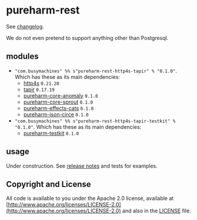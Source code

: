 # pureharm-rest

See [changelog](./CHANGELOG.md).

We do not even pretend to support anything other than Postgresql.

## modules

- `"com.busymachines" %% s"pureharm-rest-http4s-tapir" % "0.1.0"`. Which has these as its main dependencies:
  - [http4s](https://github.com/http4s/http4s/releases) `0.21.20`
  - [tapir](https://github.com/softwaremill/tapir/releases) `0.17.19`
  - [pureharm-core-anomaly](https://github.com/busymachines/pureharm-core/releases) `0.1.0`
  - [pureharm-core-sprout](https://github.com/busymachines/pureharm-core/releases) `0.1.0`
  - [pureharm-effects-cats](https://github.com/busymachines/pureharm-effects-cats/releases) `0.1.0`
  - [pureharm-json-circe](https://github.com/busymachines/pureharm-json-circe/releases) `0.1.0`
- `"com.busymachines" %% s"pureharm-rest-http4s-tapir-testkit" % "0.1.0"`. Which has these as its main dependencies:
  - [pureharm-testkit](https://github.com/busymachines/pureharm-testkit/releases) `0.1.0`

## usage

Under construction. See [release notes](https://github.com/busymachines/pureharm-db-flyway/releases) and tests for examples.

## Copyright and License

All code is available to you under the Apache 2.0 license, available
at [http://www.apache.org/licenses/LICENSE-2.0](http://www.apache.org/licenses/LICENSE-2.0) and also in
the [LICENSE](./LICENSE) file.
